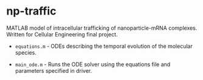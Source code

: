 # np-traffic
MATLAB model of intracellular trafficking of nanoparticle-mRNA complexes. Written for Cellular Engineering final project.

- `equations.m` - ODEs describing the temporal evolution of the molecular species.

- `main_ode.m` - Runs the ODE solver using the equations file and parameters specified in driver.
